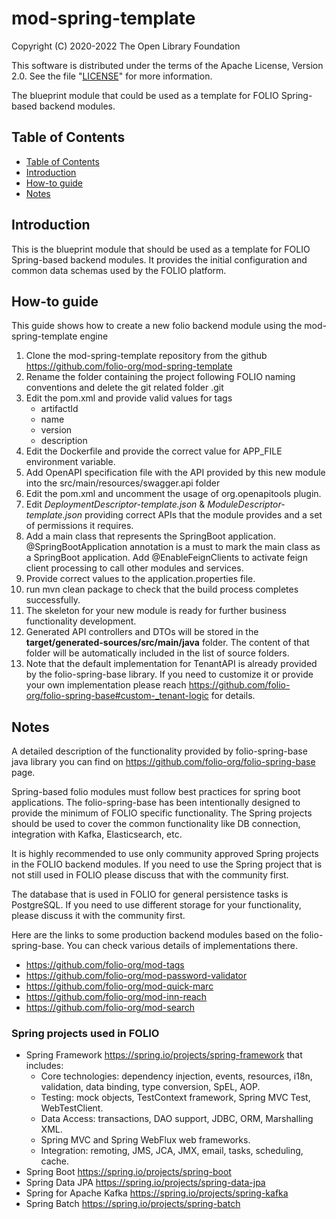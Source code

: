 # mod-spring-template

Copyright (C) 2020-2022 The Open Library Foundation

This software is distributed under the terms of the Apache License,
Version 2.0. See the file "[LICENSE](LICENSE)" for more information.

The blueprint module that could be used as a template for FOLIO Spring-based backend modules.

## Table of Contents

- [Table of Contents](#table-of-contents)
- [Introduction](#introduction)
- [How-to guide](#how-to-guide)
- [Notes](#notes)

## Introduction

This is the blueprint module that should be used as a template for FOLIO Spring-based backend modules.
It provides the initial configuration and common data schemas used by the FOLIO platform.


## How-to guide
This guide shows how to create a new folio backend module using the mod-spring-template engine

1. Clone the mod-spring-template repository from the github https://github.com/folio-org/mod-spring-template
2. Rename the folder containing the project following FOLIO naming conventions and delete the git related folder .git
3. Edit the pom.xml and provide valid values for tags
   - artifactId
   - name
   - version
   - description
4. Edit the Dockerfile and provide the correct value for APP_FILE environment variable.
5. Add OpenAPI specification file with the API provided by this new module into the src/main/resources/swagger.api folder
6. Edit the pom.xml and uncomment the usage of org.openapitools plugin.
7. Edit *DeploymentDescriptor-template.json* & *ModuleDescriptor-template.json* providing correct APIs that the module provides and a set of permissions it requires.
8. Add a main class that represents the SpringBoot application. @SpringBootApplication annotation is a must to mark the main class as a SpringBoot application. Add @EnableFeignClients to activate feign client processing to call other modules and services.
9. Provide correct values to the application.properties file.
10. run mvn clean package to check that the build process completes successfully.
11. The skeleton for your new module is ready for further business functionality development.
12. Generated API controllers and DTOs will be stored in the **target/generated-sources/src/main/java** folder. The content of that folder will be automatically included in the list of source folders.
13. Note that the default implementation for TenantAPI is already provided by the folio-spring-base library. If you need to customize it or provide your own implementation please reach https://github.com/folio-org/folio-spring-base#custom-_tenant-logic for details.

## Notes

A detailed description of the functionality provided by folio-spring-base java library you can find on https://github.com/folio-org/folio-spring-base page.

Spring-based folio modules must follow best practices for spring boot applications. The folio-spring-base has been intentionally designed to provide the minimum of FOLIO specific functionality. The Spring projects should be used to cover the common functionality like DB connection, integration with Kafka, Elasticsearch, etc.

It is highly recommended to use only community approved Spring projects in the FOLIO backend modules.
If you need to use the Spring project that is not still used in FOLIO please discuss that with the community first.

The database that is used in FOLIO for general persistence tasks is PostgreSQL. If you need to use different storage for your functionality, please discuss it with the community first.

Here are the links to some production backend modules based on the folio-spring-base. You can check various details of implementations there.

- https://github.com/folio-org/mod-tags
- https://github.com/folio-org/mod-password-validator
- https://github.com/folio-org/mod-quick-marc
- https://github.com/folio-org/mod-inn-reach
- https://github.com/folio-org/mod-search


### Spring projects used in FOLIO

- Spring Framework https://spring.io/projects/spring-framework that includes:
  - Core technologies: dependency injection, events, resources, i18n, validation, data binding, type conversion, SpEL, AOP.
  - Testing: mock objects, TestContext framework, Spring MVC Test, WebTestClient.
  - Data Access: transactions, DAO support, JDBC, ORM, Marshalling XML.
  - Spring MVC and Spring WebFlux web frameworks.
  - Integration: remoting, JMS, JCA, JMX, email, tasks, scheduling, cache.
- Spring Boot https://spring.io/projects/spring-boot
- Spring Data JPA https://spring.io/projects/spring-data-jpa
- Spring for Apache Kafka https://spring.io/projects/spring-kafka
- Spring Batch https://spring.io/projects/spring-batch

